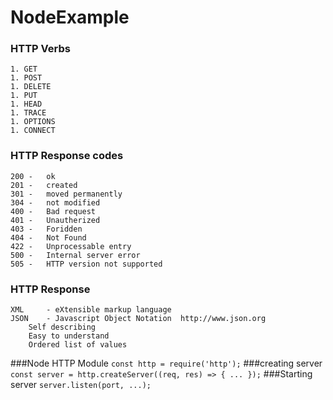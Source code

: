 ﻿# NodeExample

### HTTP Verbs
	1. GET
	1. POST
	1. DELETE
	1. PUT
	1. HEAD
	1. TRACE
	1. OPTIONS
	1. CONNECT
### HTTP Response codes
	200	-	ok
	201	-	created
	301	-	moved permanently
	304	-	not modified
	400	-	Bad request
	401	-	Unautherized
	403	-	Foridden
	404	-	Not Found
	422	-	Unprocessable entry
	500	-	Internal server error
	505	-	HTTP version not supported
### HTTP Response
	XML		- eXtensible markup language
	JSON	- Javascript Object Notation  http://www.json.org
		Self describing
		Easy to understand
		Ordered list of values

###Node HTTP Module
	`const http = require('http');`
###creating server
	`const server = http.createServer((req, res) => { ... });`
###Starting server
	`server.listen(port, ...);`
